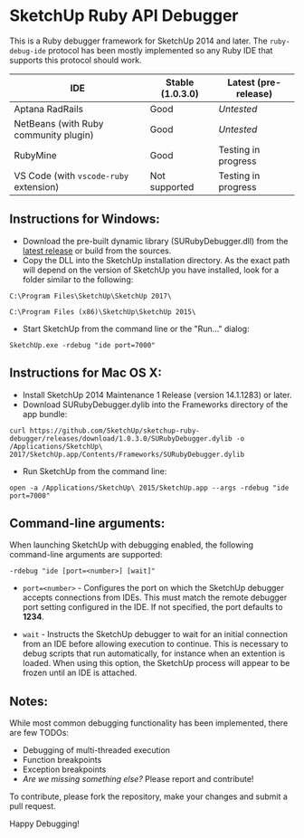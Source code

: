 SketchUp Ruby API Debugger
==========================

This is a Ruby debugger framework for SketchUp 2014 and later. The `ruby-debug-ide` protocol has been mostly implemented so any Ruby IDE that supports this protocol should work.

| IDE | Stable (1.0.3.0) | Latest (pre-release) |
| --- | --- | --- |
| Aptana RadRails | Good | *Untested* |
| NetBeans (with Ruby community plugin) | Good | *Untested* |
| RubyMine | Good | Testing in progress |
| VS Code (with `vscode-ruby` extension) | Not supported | Testing in progress |

## Instructions for Windows:
- Download the pre-built dynamic library (SURubyDebugger.dll) from the [latest release](https://github.com/SketchUp/sketchup-ruby-debugger/releases) or build from the sources.
- Copy the DLL into the SketchUp installation directory. As the exact path will depend on the version of SketchUp you have installed, look for a folder similar to the following:
```
C:\Program Files\SketchUp\SketchUp 2017\

C:\Program Files (x86)\SketchUp\SketchUp 2015\
```
- Start SketchUp from the command line or the "Run..." dialog:
```
SketchUp.exe -rdebug "ide port=7000"
```

## Instructions for Mac OS X:
- Install SketchUp 2014 Maintenance 1 Release (version 14.1.1283) or later.
- Download SURubyDebugger.dylib into the Frameworks directory of the app bundle:
```
curl https://github.com/SketchUp/sketchup-ruby-debugger/releases/download/1.0.3.0/SURubyDebugger.dylib -o /Applications/SketchUp\ 2017/SketchUp.app/Contents/Frameworks/SURubyDebugger.dylib
```
- Run SketchUp from the command line:
```
open -a /Applications/SketchUp\ 2015/SketchUp.app --args -rdebug "ide port=7000"
```

## Command-line arguments:
When launching SketchUp with debugging enabled, the following command-line arguments are supported:

```
-rdebug "ide [port=<number>] [wait]"
```

- `port=<number>` - Configures the port on which the SketchUp debugger accepts connections from IDEs. This must match the remote debugger port setting configured in the IDE. If not specified, the port defaults to **1234**.

- `wait` - Instructs the SketchUp debugger to wait for an initial connection from an IDE before allowing execution to continue. This is necessary to debug scripts that run automatically, for instance when an extention is loaded. When using this option, the SketchUp process will appear to be frozen until an IDE is attached.

## Notes:
While most common debugging functionality has been implemented, there are few TODOs:
- Debugging of multi-threaded execution
- Function breakpoints
- Exception breakpoints
- *Are we missing something else?* Please report and contribute!

To contribute, please fork the repository, make your changes and submit a pull request.

Happy Debugging!

